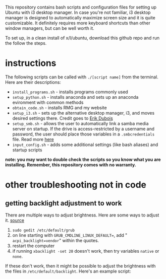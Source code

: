 This repository contains bash scripts and configuration files for setting up Ubuntu with i3 desktop manager. In case you're not familiar, i3 desktop manager is designed to automatically maximize screen size and it is quite customizable. It definitely requires more keyboard shortcuts than other window managers, but can be well worth it.

To set up, in a clean install of x/l/ubuntu, download this github repo and run the follow the steps.

# instructions

The following scripts can be called with `./[script name]` from the terminal. Here are their descriptions:

* `install_programs.sh` - installs programs commonly used
* `setup_python.sh` - installs anaconda and sets up an anaconda evironment with common methods
* `obtain_code.sh` - installs RMG and my website
* `setup_i3.sh` - sets up the alternative desktop manager, i3, and moves desired settings there. Credit goes to [Erik Dubois](https://github.com/erikdubois/i3-on-Ubuntu-16.10)
* `setup_smb.sh` - allows the user to automatically link a samba media server on startup. If the drive is access-restricted by a username and password, the user should place those variables in a `.smbcredentials` file. Read more [here](https://timlehr.com/auto-mount-samba-cifs-shares-via-fstab-on-linux/)
* `input_config.sh` - adds some additional settings (like bash aliases) and startup scripts

**note: you may want to double check the scripts so you know what you are installing.  Remember, this repository comes with no warranty.**


# other troubleshooting not in code

## getting backlight adjustment to work

There are multiple ways to adjust brightness. Here are some ways to adjust it. [source](https://www.pcsuggest.com/adjust-linux-screen-brightness/)

1. `sudo gedit /etc/default/grub`
2. on line starting with `GRUB_CMDLINE_LINUX_DEFAULT=`, add "` acpi_backlight=vendor`" within the quotes.
3. restart the computer
4. if running `xbacklight -set 20` doesn't work, then try variables `native` or `none`.

If these don't work, then it might be possible to adjust the brightness with the files in `/etc/default/backlight`. Here's an example script:

```

```
